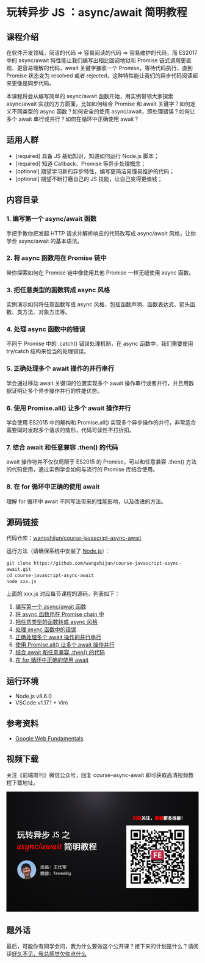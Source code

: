 # 玩转异步 JS ：async/await 简明教程

## 课程介绍

在软件开发领域，简洁的代码 => 容易阅读的代码 => 容易维护的代码，而 ES2017 中的 async/await 特性能让我们编写出相比回调地狱和 Promise 链式调用更直观、更容易理解的代码，await 关键字接收一个 Promise，等待代码执行，直到 Promise 状态变为 resolved 或者 rejected，这种特性能让我们的异步代码阅读起来更像是同步代码。

本课程将会从编写简单的 async/await 函数开始，用实例带领大家探索 async/await 实战的方方面面，比如如何结合 Promise 和 await 关键字？如何定义不同类型的 async 函数？如何安全的使用 async/await，即处理错误？如何让多个 await 串行或并行？如何在循环中正确使用 await？

## 适用人群

* [required] 具备 JS 基础知识，知道如何运行 Node.js 脚本；
* [required] 知道 Callback、Promise 等异步处理概念；
* [optional] 期望学习新的异步特性，编写更简洁易懂易维护的代码；
* [optional] 期望不断打磨自己的 JS 技能，让自己变得更值钱；

## 内容目录

### 1. 编写第一个 async/await 函数

手把手教你把发起 HTTP 请求并解析响应的代码改写成 async/await 风格，让你学会 async/await 的基本语法。

### 2. 将 async 函数用在 Promise 链中

带你探索如何在 Promise 链中像使用其他 Promise 一样无缝使用 async 函数。

### 3. 把任意类型的函数转成 async 风格

实例演示如何将任意函数写成 async 风格，包括函数声明、函数表达式、箭头函数、类方法、对象方法等。

### 4. 处理 async 函数中的错误

不同于 Promise 中的 .catch() 错误处理机制，在 async 函数中，我们需要使用 try/catch 结构来恰当的处理错误。

### 5. 正确处理多个 await 操作的并行串行

学会通过移动 await 关键词的位置实现多个 await 操作串行或者并行，并且用数据证明让多个异步操作并行的性能优势。

### 6. 使用 Promise.all() 让多个 await 操作并行

学会使用 ES2015 中的解构和 Promise.all() 实现多个异步操作的并行，非常适合需要同时发起多个请求的情形，代码可读性不打折扣。

### 7. 结合 await 和任意兼容 .then() 的代码

await 操作符并不仅仅局限于 ES2015 的 Promise，可以和任意兼容 .then() 方法的代码使用，通过实例学会如何与流行的 Promise 库结合使用。

### 8. 在 for 循环中正确的使用 await

理解 for 循环中 await 不同写法带来的性能影响，以及改进的方法。

## 源码链接

代码仓库：[wangshijun/course-javascript-async-await](https://github.com/wangshijun/course-javascript-async-await)

运行方法（请确保系统中安装了 [Node.js](https://nodejs.org/en/)）：

```shell
git clone https://github.com/wangshijun/course-javascript-async-await.git
cd course-javascript-async-await
node xxx.js
```

上面的 xxx.js 对应每节课程的源码，列表如下：

1. [编写第一个 async/await 函数](https://github.com/wangshijun/course-javascript-async-await/blob/master/01-first-async-await-function.js)
1. [将 async 函数用在 Promise chain 中](https://github.com/wangshijun/course-javascript-async-await/blob/master/02-use-async-function-as-promise.js)
1. [把任意类型的函数转成 async 风格](https://github.com/wangshijun/course-javascript-async-await/blob/master/03-convert-any-function-into-async.js)
1. [处理 async 函数中的错误](https://github.com/wangshijun/course-javascript-async-await/blob/master/04-handling-errors-for-async.js)
1. [正确处理多个 await 操作的并行串行](https://github.com/wangshijun/course-javascript-async-await/blob/master/05-await-multiple-promise-seq-or-concurrently.js)
1. [使用 Promise.all() 让多个 await 操作并行](https://github.com/wangshijun/course-javascript-async-await/blob/master/06-await-multiple-promise-with-all.js)
1. [结合 await 和任意兼容 .then() 的代码](https://github.com/wangshijun/course-javascript-async-await/blob/master/07-use-await-with-any-thenable.js)
1. [在 for 循环中正确的使用 await](https://github.com/wangshijun/course-javascript-async-await/blob/master/08-await-in-loops.js)

## 运行环境

* Node.js v8.6.0
* VSCode v1.17.1 + Vim

## 参考资料

* [Google Web Fundamentals](https://developers.google.com/web/fundamentals/getting-started/primers/async-functions)

## 视频下载

关注《前端周刊》微信公众号，回复 course-async-await 即可获取高清视频教程下载地址。

![README.png](./README.png)

## 题外话

最后，可能你有同学会问，我为什么要做这个公开课？接下来的计划是什么？请阅读[好久不见，我总感觉欠你点什么](https://mp.weixin.qq.com/s/sH3jpHb7ry2_fF3OVrQ72Q)
